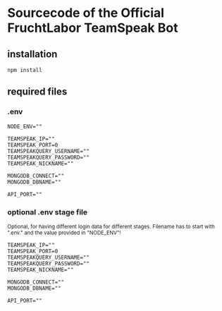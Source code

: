 # Sourcecode of the Official FruchtLabor TeamSpeak Bot

## installation

```
npm install
```

## required files

### .env

```
NODE_ENV=""

TEAMSPEAK_IP=""
TEAMSPEAK_PORT=0
TEAMSPEAKQUERY_USERNAME=""
TEAMSPEAKQUERY_PASSWORD=""
TEAMSPEAK_NICKNAME=""

MONGODB_CONNECT=""
MONGODB_DBNAME=""

API_PORT=""
```

### optional .env stage file

<sub>Optional, for having different login data for different stages. Filename has to start with ".env." and the value provided in "NODE_ENV"!</sub>

```
TEAMSPEAK_IP=""
TEAMSPEAK_PORT=0
TEAMSPEAKQUERY_USERNAME=""
TEAMSPEAKQUERY_PASSWORD=""
TEAMSPEAK_NICKNAME=""

MONGODB_CONNECT=""
MONGODB_DBNAME=""

API_PORT=""
```

